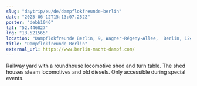 ```yaml
---
slug: "daytrip/eu/de/dampflokfreunde-berlin"
date: "2025-06-12T15:13:07.252Z"
poster: "debb1046"
lat: "52.446827"
lng: "13.521565"
location: "Dampflokfreunde Berlin, 9, Wagner-Régeny-Allee,  Berlin, 12487, Germany"
title: "Dampflokfreunde Berlin"
external_url: https://www.berlin-macht-dampf.com/
---
```

Railway yard with a roundhouse locomotive shed and turn table. The shed houses steam locomotives and old diesels. Only accessible during special events.  